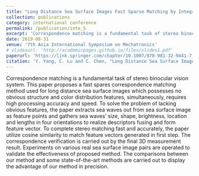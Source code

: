 ```yaml
---
title: "Long Distance Sea Surface Images Fast Sparse Matching by Integrated Feature Vector"
collection: publications
category: international conference
permalink: /publication/inte_5
excerpt: 'Correspondence matching is a fundamental task of stereo binocular vision system...'
date: 2019-08-31
venue: '7th Asia International Symposium on Mechatronics'
# slidesurl: 'http://academicpages.github.io/files/slides1.pdf'
paperurl: 'https://link.springer.com/chapter/10.1007/978-981-32-9441-7_86'
citation: 'Y. Yang, C. Lu and C. Chen, "Long Distance Sea Surface Images Fast Sparse Matching by Integrated Feature Vector," In: Proceedings of the Seventh Asia International Symposium on Mechatronics. Lecture Notes in Electrical Engineering, vol 589. Springer, Singapore.'
---
```


Correspondence matching is a fundamental task of stereo binocular vision system. This paper proposes a fast spares correspondence matching method used for long distance sea surface images which possesses no obvious structure and color distribution features, simultaneously, requires high processing accuracy and speed. To solve the problem of lacking obvious features, the paper extracts sea waves out from sea surface image as feature points and gathers sea waves’ size, shape, brightness, location and lengths in four orientations to realize descriptors fusing and form feature vector. To complete stereo matching fast and accurately, the paper utilize cosine similarity to match feature vectors generated in first step. The correspondence verification is carried out by the final 3D measurement result. Experiments on various real sea surface image pairs are operated to validate the effectiveness of proposed method. The comparisons between our method and some state-of-the-art methods are carried out to display the advantage of our method in precision.
